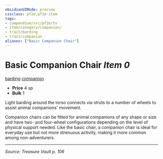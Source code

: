 ```yaml
---
obsidianUIMode: preview
cssclass: pf2e,pf2e-item
tags:
- compendium/src/pf2e/tv
- item/category/companion/
- trait/barding
- trait/companion
aliases: ["Basic Companion Chair"]
---
```

# Basic Companion Chair *Item 0*  
[barding](rules/traits/barding-tv.md "Barding Item Trait")  [companion](rules/traits/companion.md "Companion Item Trait")  

- **Price** 4 sp
- **Bulk** 1

Light barding around the torso connects via struts to a number of wheels to assist animal companions' movement.

Companion chairs can be fitted for animal companions of any shape or size and have two- and four-wheel configurations depending on the level of physical support needed. Like the basic chair, a companion chair is ideal for everyday use but not more strenuous activity, making it more common among non-adventurers.


---
*Source: Treasure Vault p. 106*
